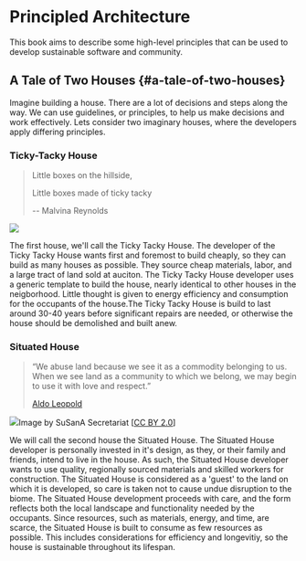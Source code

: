 # Principled Architecture

This book aims to describe some high-level principles that can be used to develop sustainable software and community.

## A Tale of Two Houses {#a-tale-of-two-houses}

Imagine building a house. There are a lot of decisions and steps along the way. We can use guidelines, or principles, to help us make decisions and work effectively. Lets consider two imaginary houses, where the developers apply differing principles.

### Ticky-Tacky House

> Little boxes on the hillside,
>
> Little boxes made of ticky tacky
>
> -- Malvina Reynolds

![](https://upload.wikimedia.org/wikipedia/commons/6/64/LevittownPA.jpg)

The first house, we'll call the Ticky Tacky House. The developer of the Ticky Tacky House wants first and foremost to build cheaply, so they can build as many houses as possible. They source cheap materials, labor, and a large tract of land sold at auciton. The Ticky Tacky House developer uses a generic template to build the house, nearly identical to other houses in the neigborhood. Little thought is given to energy efficiency and consumption for the occupants of the house.The Ticky Tacky House is build to last around 30-40 years before significant repairs are needed, or otherwise the house should be demolished and built anew.

### Situated House

> “We abuse land because we see it as a commodity belonging to us. When we see land as a community to which we belong, we may begin to use it with love and respect.”
>
> [Aldo Leopold](https://www.goodreads.com/author/show/43828.Aldo_Leopold)

![](https://upload.wikimedia.org/wikipedia/commons/thumb/3/37/Torvetua_eco-village_%283255728058%29.jpg/1024px-Torvetua_eco-village_%283255728058%29.jpg)Image by SuSanA Secretariat \[[CC BY 2.0](http://creativecommons.org/licenses/by/2.0)\]

We will call the second house the Situated House. The Situated House developer is personally invested in it's design, as they, or their family and friends, intend to live in the house. As such, the Situated House developer wants to use quality, regionally sourced materials and skilled workers for construction. The Situated House is considered as a 'guest' to the land on which it is developed, so care is taken not to cause undue disruption to the biome. The Situated House development proceeds with care, and the form reflects both the local landscape and functionality needed by the occupants. Since resources, such as materials, energy, and time, are scarce, the Situated House is built to consume as few resources as possible. This includes considerations for efficiency and longevitiy, so the house is sustainable throughout its lifespan.

